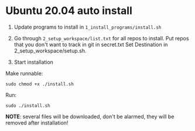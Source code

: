 # Ubuntu 20.04 auto install

1. Update programs to install in `1_install_programs/install.sh`

2. Go through `2_setup_workspace/list.txt` for all repos to install. Put repos that you don't want to track in git in secret.txt
Set Destination in 2_setup_workspace/setup.sh.

3. Start installation

Make runnable:

`sudo chmod +x ./install.sh`

Run:

`sudo ./install.sh`

**NOTE**: several files will be downloaded, don't be alarmed, they will be removed after installation!